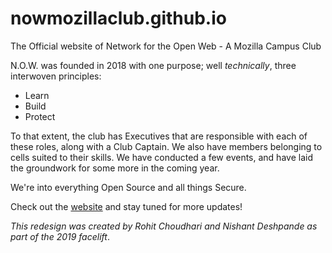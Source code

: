 # nowmozillaclub.github.io
The Official website of Network for the Open Web - A Mozilla Campus Club

N.O.W. was founded in 2018 with one purpose; well *technically*, three interwoven principles:

- Learn
- Build
- Protect

To that extent, the club has Executives that are responsible with each of these roles, along with a Club Captain. We also have members belonging to cells suited to their skills.
We have conducted a few events, and have laid the groundwork for some more in the coming year.

We're into everything Open Source and all things Secure.

Check out the [website](http://nowmozilla.club) and stay tuned for more updates!


*This redesign was created by Rohit Choudhari and Nishant Deshpande as part of the 2019 facelift*.
